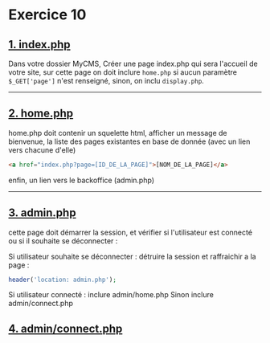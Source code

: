 # Exercice 10

## <u> 1. index.php</u>

Dans votre dossier MyCMS, Créer une page index.php qui sera l'accueil de votre site, sur cette page on doit inclure `home.php` si aucun paramètre `$_GET['page']` n'est renseigné, sinon, on inclu `display.php`.

---

## <u> 2. home.php</u>

home.php doit contenir un squelette html, afficher un message de bienvenue, la liste des pages existantes en base de donnée (avec un lien vers chacune d'elle)
```html
<a href="index.php?page=[ID_DE_LA_PAGE]">[NOM_DE_LA_PAGE]</a>
```
enfin, un lien vers le backoffice (admin.php)

---

## <u> 3. admin.php</u>

cette page doit démarrer la session, et vérifier si l'utilisateur est connecté ou si il souhaite se déconnecter :

Si utilisateur souhaite se déconnecter : détruire la session et raffraichir a la page :
```php
header('location: admin.php');
```

Si utilisateur connecté : inclure admin/home.php
Sinon inclure admin/connect.php

## <u> 4. admin/connect.php</u>
